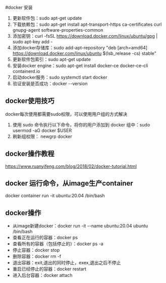 #docker 安装
1. 更新软件包：sudo apt-get update
2. 下载依赖包：sudo apt-get install apt-transport-https ca-certificates curl gnupg-agent software-properties-common
3. 添加密钥：curl -fsSL https://download.docker.com/linux/ubuntu/gpg | sudo apt-key add -
4. 添加docker存储库：sudo add-apt-repository "deb [arch=amd64] https://download.docker.com/linux/ubuntu $(lsb\_release -cs) stable"
5. 更新软件包索引：sudo apt-get update
6. 安装docker engine：sudo apt-get install docker-ce docker-ce-cli containerd.io
7. 启动docker服务：sudo systemctl start docker
8. 验证安装是否成功：docker --version
## docker使用技巧
docker每次使用都需要sudo权限，可以使用用户组的方式解决
1. 使用 sudo 命令执行以下命令，将你的用户添加到 docker 组中：sudo usermod -aG docker $USER
2. 刷新组权限：   newgrp docker
## docker操作教程
https://www.ruanyifeng.com/blog/2018/02/docker-tutorial.html
## docker 运行命令，从image生产container
docker container run -it ubuntu:20.04 /bin/bash
## docker操作
* 从image新建docker：docker run -it --name ubuntu:20.04 ubuntu /bin/bash
* 查看正在运行的容器：docker ps
* 查看所有的容器（包括停止的）：docker ps -a
* 停止容器：docker stop <id>
* 删除容器：docker rm -f <id>
* 退出容器：exit,退出的同时停止，exex,退出之后不停止
* 重启已经停止的容器：docker restart <id>
* 进入后台容器：docker attach <id>


